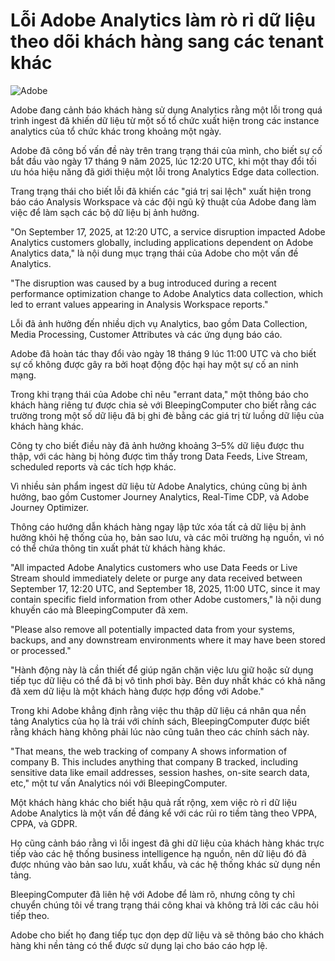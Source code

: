 # Lỗi Adobe Analytics làm rò rỉ dữ liệu theo dõi khách hàng sang các tenant khác

![Adobe](https://www.bleepstatic.com/content/hl-images/2023/09/12/adobe.jpg)

Adobe đang cảnh báo khách hàng sử dụng Analytics rằng một lỗi trong quá trình ingest đã khiến dữ liệu từ một số tổ chức xuất hiện trong các instance analytics của tổ chức khác trong khoảng một ngày.

Adobe đã công bố vấn đề này trên trang trạng thái của mình, cho biết sự cố bắt đầu vào ngày 17 tháng 9 năm 2025, lúc 12:20 UTC, khi một thay đổi tối ưu hóa hiệu năng đã giới thiệu một lỗi trong Analytics Edge data collection.

Trang trạng thái cho biết lỗi đã khiến các "giá trị sai lệch" xuất hiện trong báo cáo Analysis Workspace và các đội ngũ kỹ thuật của Adobe đang làm việc để làm sạch các bộ dữ liệu bị ảnh hưởng.

"On September 17, 2025, at 12:20 UTC, a service disruption impacted Adobe Analytics customers globally, including applications dependent on Adobe Analytics data," là nội dung mục trạng thái của Adobe cho một vấn đề Analytics.

"The disruption was caused by a bug introduced during a recent performance optimization change to Adobe Analytics data collection, which led to errant values appearing in Analysis Workspace reports."

Lỗi đã ảnh hưởng đến nhiều dịch vụ Analytics, bao gồm Data Collection, Media Processing, Customer Attributes và các ứng dụng báo cáo.

Adobe đã hoàn tác thay đổi vào ngày 18 tháng 9 lúc 11:00 UTC và cho biết sự cố không được gây ra bởi hoạt động độc hại hay một sự cố an ninh mạng.

Trong khi trạng thái của Adobe chỉ nêu "errant data," một thông báo cho khách hàng riêng tư được chia sẻ với BleepingComputer cho biết rằng các trường trong một số dữ liệu đã bị ghi đè bằng các giá trị từ luồng dữ liệu của khách hàng khác.

Công ty cho biết điều này đã ảnh hưởng khoảng 3–5% dữ liệu được thu thập, với các hàng bị hỏng được tìm thấy trong Data Feeds, Live Stream, scheduled reports và các tích hợp khác.

Vì nhiều sản phẩm ingest dữ liệu từ Adobe Analytics, chúng cũng bị ảnh hưởng, bao gồm Customer Journey Analytics, Real-Time CDP, và Adobe Journey Optimizer.

Thông cáo hướng dẫn khách hàng ngay lập tức xóa tất cả dữ liệu bị ảnh hưởng khỏi hệ thống của họ, bản sao lưu, và các môi trường hạ nguồn, vì nó có thể chứa thông tin xuất phát từ khách hàng khác.

"All impacted Adobe Analytics customers who use Data Feeds or Live Stream should immediately delete or purge any data received between September 17, 12:20 UTC, and September 18, 2025, 11:00 UTC, since it may contain specific field information from other Adobe customers," là nội dung khuyến cáo mà BleepingComputer đã xem.

"Please also remove all potentially impacted data from your systems, backups, and any downstream environments where it may have been stored or processed."  
  
"Hành động này là cần thiết để giúp ngăn chặn việc lưu giữ hoặc sử dụng tiếp tục dữ liệu có thể đã bị vô tình phơi bày. Bên duy nhất khác có khả năng đã xem dữ liệu là một khách hàng được hợp đồng với Adobe."

Trong khi Adobe khẳng định rằng việc thu thập dữ liệu cá nhân qua nền tảng Analytics của họ là trái với chính sách, BleepingComputer được biết rằng khách hàng không phải lúc nào cũng tuân theo các chính sách này.

"That means, the web tracking of company A shows information of company B. This includes anything that company B tracked, including sensitive data like email addresses, session hashes, on-site search data, etc," một tư vấn Analytics nói với BleepingComputer.

Một khách hàng khác cho biết hậu quả rất rộng, xem việc rò rỉ dữ liệu Adobe Analytics là một vấn đề đáng kể với các rủi ro tiềm tàng theo VPPA, CPPA, và GDPR.

Họ cũng cảnh báo rằng vì lỗi ingest đã ghi dữ liệu của khách hàng khác trực tiếp vào các hệ thống business intelligence hạ nguồn, nên dữ liệu đó đã được nhúng vào bản sao lưu, xuất khẩu, và các hệ thống khác sử dụng nền tảng.

BleepingComputer đã liên hệ với Adobe để làm rõ, nhưng công ty chỉ chuyển chúng tôi về trang trạng thái công khai và không trả lời các câu hỏi tiếp theo.

Adobe cho biết họ đang tiếp tục dọn dẹp dữ liệu và sẽ thông báo cho khách hàng khi nền tảng có thể được sử dụng lại cho báo cáo hợp lệ.